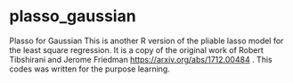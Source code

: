 # plasso_gaussian
Plasso for Gaussian 
This is another R version of the pliable lasso model for the least square regression. It is a copy of the original work of Robert Tibshirani and Jerome Friedman    https://arxiv.org/abs/1712.00484 . This codes was written for the purpose learning.  

